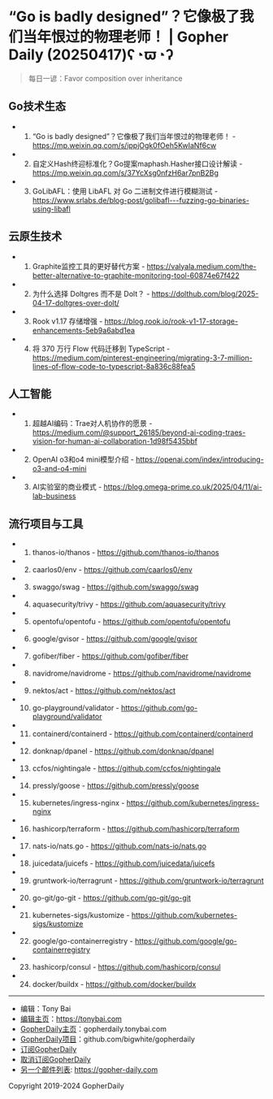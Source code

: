 # “Go is badly designed”？它像极了我们当年恨过的物理老师！ | Gopher Daily (20250417)ʕ◔ϖ◔ʔ

>每日一谚：Favor composition over inheritance

## Go技术生态


- 1. “Go is badly designed”？它像极了我们当年恨过的物理老师！ - https://mp.weixin.qq.com/s/ippjOgk0fOeh5KwIaNf6cw

- 2. 自定义Hash终迎标准化？Go提案maphash.Hasher接口设计解读 - https://mp.weixin.qq.com/s/37YcXsg0nfzH6ar7pnB2Bg

- 3. GoLibAFL：使用 LibAFL 对 Go 二进制文件进行模糊测试 - https://www.srlabs.de/blog-post/golibafl---fuzzing-go-binaries-using-libafl


## 云原生技术


- 1. Graphite监控工具的更好替代方案 - https://valyala.medium.com/the-better-alternative-to-graphite-monitoring-tool-60874e67f422

- 2. 为什么选择 Doltgres 而不是 Dolt？ - https://dolthub.com/blog/2025-04-17-doltgres-over-dolt/

- 3. Rook v1.17 存储增强 - https://blog.rook.io/rook-v1-17-storage-enhancements-5eb9a6abd1ea

- 4. 将 370 万行 Flow 代码迁移到 TypeScript - https://medium.com/pinterest-engineering/migrating-3-7-million-lines-of-flow-code-to-typescript-8a836c88fea5


## 人工智能


- 1. 超越AI编码：Trae对人机协作的愿景 - https://medium.com/@support_26185/beyond-ai-coding-traes-vision-for-human-ai-collaboration-1d98f5435bbf

- 2. OpenAI o3和o4 mini模型介绍 - https://openai.com/index/introducing-o3-and-o4-mini

- 3. AI实验室的商业模式 - https://blog.omega-prime.co.uk/2025/04/11/ai-lab-business


## 流行项目与工具


- 1. thanos-io/thanos - https://github.com/thanos-io/thanos

- 2. caarlos0/env - https://github.com/caarlos0/env

- 3. swaggo/swag - https://github.com/swaggo/swag

- 4. aquasecurity/trivy - https://github.com/aquasecurity/trivy

- 5. opentofu/opentofu - https://github.com/opentofu/opentofu

- 6. google/gvisor - https://github.com/google/gvisor

- 7. gofiber/fiber - https://github.com/gofiber/fiber

- 8. navidrome/navidrome - https://github.com/navidrome/navidrome

- 9. nektos/act - https://github.com/nektos/act

- 10. go-playground/validator - https://github.com/go-playground/validator

- 11. containerd/containerd - https://github.com/containerd/containerd

- 12. donknap/dpanel - https://github.com/donknap/dpanel

- 13. ccfos/nightingale - https://github.com/ccfos/nightingale

- 14. pressly/goose - https://github.com/pressly/goose

- 15. kubernetes/ingress-nginx - https://github.com/kubernetes/ingress-nginx

- 16. hashicorp/terraform - https://github.com/hashicorp/terraform

- 17. nats-io/nats.go - https://github.com/nats-io/nats.go

- 18. juicedata/juicefs - https://github.com/juicedata/juicefs

- 19. gruntwork-io/terragrunt - https://github.com/gruntwork-io/terragrunt

- 20. go-git/go-git - https://github.com/go-git/go-git

- 21. kubernetes-sigs/kustomize - https://github.com/kubernetes-sigs/kustomize

- 22. google/go-containerregistry - https://github.com/google/go-containerregistry

- 23. hashicorp/consul - https://github.com/hashicorp/consul

- 24. docker/buildx - https://github.com/docker/buildx


----

- 编辑：Tony Bai
- [编辑主页](https://tonybai.com)：https://tonybai.com
- [GopherDaily主页](https://gopherdaily.tonybai.com)：gopherdaily.tonybai.com
- [GopherDaily项目](https://github.com/bigwhite/gopherdaily)：github.com/bigwhite/gopherdaily
- [订阅GopherDaily](https://gopherdaily.tonybai.com/subscribe)
- [取消订阅GopherDaily](https://gopherdaily.tonybai.com/unsubscribe)
- [另一个邮件列表](https://gopher-daily.com): https://gopher-daily.com

Copyright 2019-2024 GopherDaily
